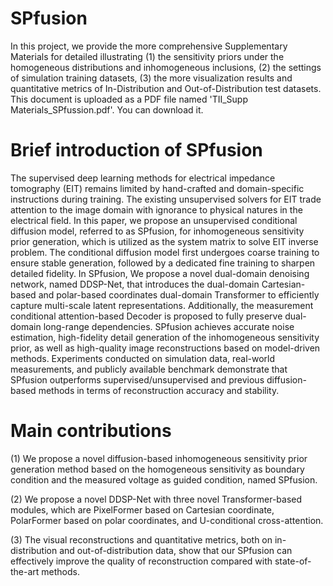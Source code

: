 # SPfusion

In this project, we provide the more comprehensive Supplementary Materials for detailed illustrating (1) the sensitivity priors under the homogeneous distributions and inhomogeneous inclusions, (2) the settings of simulation training datasets, (3) the more visualization results and quantitative metrics of In-Distribution and Out-of-Distribution test datasets. This document is uploaded as a PDF file named 'TII_Supp Materials_SPfussion.pdf'. You can download it. 

# Brief introduction of SPfusion

The supervised deep learning methods for electrical impedance tomography (EIT) remains limited by hand-crafted and domain-specific instructions during training. The existing unsupervised solvers for EIT trade attention to the image domain with ignorance to physical natures in the electrical field. In this paper, we propose an unsupervised conditional diffusion model, referred to as SPfusion, for inhomogeneous sensitivity prior generation, which is utilized as the system matrix to solve EIT inverse problem. The conditional diffusion model first undergoes coarse training to ensure stable generation, followed by a dedicated fine training to sharpen detailed fidelity. In SPfusion, We propose a novel dual-domain denoising network, named DDSP-Net, that introduces the dual-domain Cartesian-based and polar-based coordinates dual-domain Transformer to efficiently capture multi-scale latent representations. Additionally, the measurement conditional attention-based Decoder is proposed to fully preserve dual-domain long-range dependencies. SPfusion achieves accurate noise estimation, high-fidelity detail generation of the inhomogeneous sensitivity prior, as well as high-quality image reconstructions based on model-driven methods. Experiments conducted on simulation data, real-world measurements, and publicly available benchmark demonstrate that SPfusion outperforms supervised/unsupervised and previous diffusion-based methods in terms of reconstruction accuracy and stability.

# Main contributions

(1) We propose a novel diffusion-based inhomogeneous sensitivity prior generation method based on the homogeneous sensitivity as boundary condition and the measured voltage as guided condition, named SPfusion.

(2) We propose a novel DDSP-Net with three novel Transformer-based modules, which are PixelFormer based on Cartesian coordinate, PolarFormer based on polar coordinates, and U-conditional cross-attention. 

(3) The visual reconstructions and quantitative metrics, both on in-distribution and out-of-distribution data, show that our SPfusion can effectively improve the quality of reconstruction compared with state-of-the-art methods.
